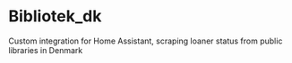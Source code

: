 # Bibliotek_dk
Custom integration for Home Assistant, scraping loaner status from public libraries in Denmark
